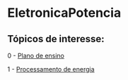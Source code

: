 # EletronicaPotencia

## Tópicos de interesse:

0 - [Plano de ensino](AL0-PlanoEnsino.html)

1 - [Processamento de energia]()

